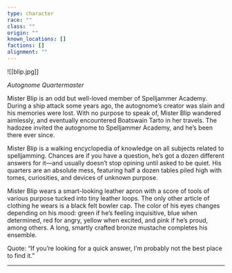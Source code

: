 ```yaml
---
type: character
race: ""
class: ""
origin: ""
known_locations: []
factions: []
alignment: ""
---
```

![[blip.jpg]]

*Autognome Quartermaster*

Mister Blip is an odd but well-loved member of Spelljammer Academy. During a ship attack some years ago, the autognome’s creator was slain and his memories were lost. With no purpose to speak of, Mister Blip wandered aimlessly, and eventually encountered Boatswain Tarto in her travels. The hadozee invited the autognome to Spelljammer Academy, and he’s been there ever since.

Mister Blip is a walking encyclopedia of knowledge on all subjects related to spelljamming. Chances are if you have a question, he’s got a dozen different answers for it—and usually doesn’t stop opining until asked to be quiet. His quarters are an absolute mess, featuring half a dozen tables piled high with tomes, curiosities, and devices of unknown purpose.

Mister Blip wears a smart-looking leather apron with a score of tools of various purpose tucked into tiny leather loops. The only other article of clothing he wears is a black felt bowler cap. The color of his eyes changes depending on his mood: green if he’s feeling inquisitive, blue when determined, red for angry, yellow when excited, and pink if he’s proud, among others. A long, smartly crafted bronze mustache completes his ensemble.

Quote: “If you’re looking for a quick answer, I’m probably not the best place to find it.”

---

